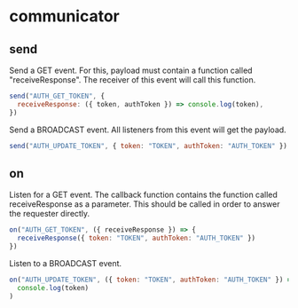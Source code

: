 # communicator

## send

Send a GET event. For this, payload must contain a function called "receiveResponse". The receiver of this event will call this function.

```js
send("AUTH_GET_TOKEN", {
  receiveResponse: ({ token, authToken }) => console.log(token),
})
```

Send a BROADCAST event. All listeners from this event will get the payload.

```js
send("AUTH_UPDATE_TOKEN", { token: "TOKEN", authToken: "AUTH_TOKEN" })
```

## on

Listen for a GET event. The callback function contains the function called receiveResponse as a parameter. This should be called in order to answer the requester directly.

```js
on("AUTH_GET_TOKEN", ({ receiveResponse }) => {
  receiveResponse({ token: "TOKEN", authToken: "AUTH_TOKEN" })
})
```

Listen to a BROADCAST event.

```js
on("AUTH_UPDATE_TOKEN", ({ token: "TOKEN", authToken: "AUTH_TOKEN" }) =>
  console.log(token)
)
```
